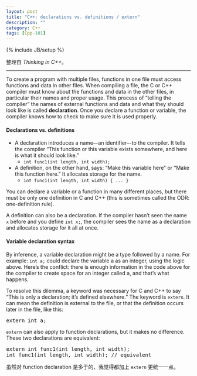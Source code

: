 ```yaml
---
layout: post
title: "C++: declarations vs. definitions / extern"
description: ""
category: C++
tags: [Cpp-101]
---
```

{% include JB/setup %}

整理自 _Thinking in C++_。

-----

To create a program with multiple files, functions in one file must access functions and data in other files. When compiling a file, the C or C++ compiler must know about the functions and data in the other files, in particular their names and proper usage. This process of “telling the compiler” the names of external functions and data and what they should look like is called **declaration**. Once you declare a function or variable, the compiler knows how to check to make sure it is used properly.

#### Declarations vs. definitions

* A declaration introduces a name–-an identifier–-to the compiler. It tells the compiler “This function or this variable exists somewhere, and here is what it should look like.” 
	* `int func1(int length, int width);`
* A definition, on the other hand, says: “Make this variable here” or “Make this function here.” It allocates storage for the name.
	* `int func1(int length, int width) { ... }`

You can declare a variable or a function in many different places, but there must be only one definition in C and C++ (this is sometimes called the ODR: one-definition rule).

A definition can also be a declaration. If the compiler hasn’t seen the name `x` before and you define `int x;`, the compiler sees the name as a declaration and allocates storage for it all at once.

#### Variable declaration syntax

By inference, a variable declaration might be a type followed by a name. For example: `int a;` could declare the variable a as an integer, using the logic above. Here’s the conflict: there is enough information in the code above for the compiler to create space for an integer called a, and that’s what happens. 

To resolve this dilemma, a keyword was necessary for C and C++ to say “This is only a declaration; it’s defined elsewhere.” The keyword is `extern`. It can mean the definition is external to the file, or that the definition occurs later in the file, like this:

<pre class="prettyprint linenums">
extern int a;
</pre>
	
`extern` can also apply to function declarations, but it makes no difference. These two declarations are equivalent:

<pre class="prettyprint linenums">
extern int func1(int length, int width);
int func1(int length, int width); // equivalent
</pre>
	
虽然对 function declaration 是多于的，我觉得都加上 `extern` 更统一一点。
